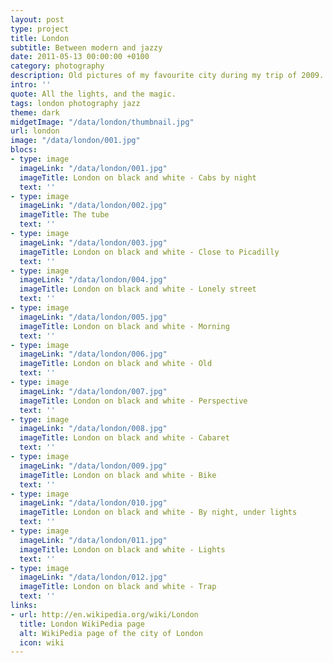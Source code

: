 ```yaml
---
layout: post
type: project
title: London
subtitle: Between modern and jazzy
date: 2011-05-13 00:00:00 +0100
category: photography
description: Old pictures of my favourite city during my trip of 2009.
intro: ''
quote: All the lights, and the magic.
tags: london photography jazz
theme: dark
midgetImage: "/data/london/thumbnail.jpg"
url: london
image: "/data/london/001.jpg"
blocs:
- type: image
  imageLink: "/data/london/001.jpg"
  imageTitle: London on black and white - Cabs by night
  text: ''
- type: image
  imageLink: "/data/london/002.jpg"
  imageTitle: The tube
  text: ''
- type: image
  imageLink: "/data/london/003.jpg"
  imageTitle: London on black and white - Close to Picadilly
  text: ''
- type: image
  imageLink: "/data/london/004.jpg"
  imageTitle: London on black and white - Lonely street
  text: ''
- type: image
  imageLink: "/data/london/005.jpg"
  imageTitle: London on black and white - Morning
  text: ''
- type: image
  imageLink: "/data/london/006.jpg"
  imageTitle: London on black and white - Old
  text: ''
- type: image
  imageLink: "/data/london/007.jpg"
  imageTitle: London on black and white - Perspective
  text: ''
- type: image
  imageLink: "/data/london/008.jpg"
  imageTitle: London on black and white - Cabaret
  text: ''
- type: image
  imageLink: "/data/london/009.jpg"
  imageTitle: London on black and white - Bike
  text: ''
- type: image
  imageLink: "/data/london/010.jpg"
  imageTitle: London on black and white - By night, under lights
  text: ''
- type: image
  imageLink: "/data/london/011.jpg"
  imageTitle: London on black and white - Lights
  text: ''
- type: image
  imageLink: "/data/london/012.jpg"
  imageTitle: London on black and white - Trap
  text: ''
links:
- url: http://en.wikipedia.org/wiki/London
  title: London WikiPedia page
  alt: WikiPedia page of the city of London
  icon: wiki
---
```

